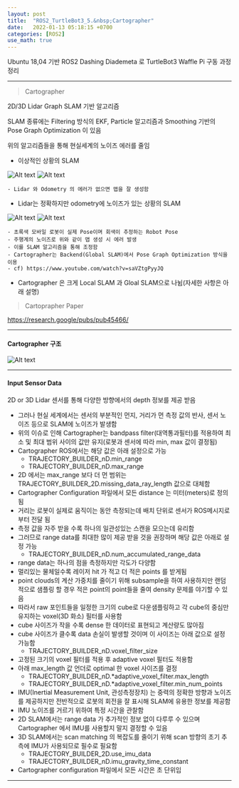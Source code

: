 ```yaml
---
layout: post
title:  "ROS2_TurtleBot3_5.&nbsp;Cartographer"
date:   2022-01-13 05:18:15 +0700
categories: [ROS2]
use_math: true
---
```


Ubuntu 18,04 기반 ROS2 Dashing Diademeta 로 TurtleBot3 Waffle Pi 구동 과정 정리

---

> Cartographer

2D/3D Lidar Graph SLAM 기반 알고리즘

SLAM 종류에는 Filtering 방식의 EKF, Particle 알고리즘과 Smoothing 기반의 Pose Graph Optimization 이 있음

위의 알고리즘들을 통해 현실세계의 노이즈 에러를 줄임

- 이상적인 상황의 SLAM

![Alt text](http://leesangwon0114.github.io/static/img/ROS2/5.1.png) ![Alt text](http://leesangwon0114.github.io/static/img/ROS2/5.2.png)

    - Lidar 와 Odometry 의 에러가 없으면 맵을 잘 생성함

- Lidar는 정확하지만 odometry에 노이즈가 있는 상황의 SLAM

![Alt text](http://leesangwon0114.github.io/static/img/ROS2/5.3.png) ![Alt text](http://leesangwon0114.github.io/static/img/ROS2/5.4.png)

    - 초록색 모바일 로봇이 실제 Pose이며 회색이 추정하는 Robot Pose
    - 주행계의 노이즈로 위와 같이 맵 생성 시 에러 발생
    - 이를 SLAM 알고리즘을 통해 조정함
    - Cartographer는 Backend(Global SLAM)에서 Pose Graph Optimization 방식을 이용 
    - cf) https://www.youtube.com/watch?v=saVZtgPyyJQ

- Cartographer 은 크게 Local SLAM 과 Gloal SLAM으로 나뉨(자세한 사항은 아래 설명)

> Cartoprapher Paper

https://research.google/pubs/pub45466/

---

#### Cartographer 구조

![Alt text](http://leesangwon0114.github.io/static/img/ROS2/5.6.png)

---

#### Input Sensor Data

2D or 3D Lidar 센서를 통해 다양한 방향에서의 depth 정보를 제공 받음

- 그러나 현실 세계에서는 센서의 부분적인 먼지, 거리가 먼 측정 값의 반사, 센서 노이즈 등으로 SLAM에 노이즈가 발생함
- 위의 이슈로 인해 Cartographer는 bandpass filter(대역통과필터)를 적용하여 최소 및 최대 범위 사이의 값만 유지(로봇과 센서에 따라 min, max 값이 결정됨)
- Cartographer ROS에서는 해당 값은 아래 설정으로 가능
    - TRAJECTORY_BUILDER_nD.min_range
    - TRAJECTORY_BUILDER_nD.max_range
- 2D 에서는 max_range 보다 더 먼 범위는 TRAJECTORY_BUILDER_2D.missing_data_ray_length 값으로 대체함
- Cartographer Configuration 파일에서 모든 distance 는 미터(meters)로 정의됨
- 거리는 로봇이 실제로 움직이는 동안 측정되는데 배치 단위로 센서가 ROS메시지로 부터 전달 됨
- 측정 값을 자주 받을 수록 하나의 일관성있는 스캔을 모으는데 유리함
- 그러므로 range data를 최대한 많이 제공 받을 것을 권장하며 해당 값은 아래로 설정 가능
    - TRAJECTORY_BUILDER_nD.num_accumulated_range_data
- range data는 하나의 점을 측정하지만 각도가 다양함
- 멀리있는 물체일수록 레이저 hit 가 적고 더 적은 points 를 받게됨
- point clouds의 계산 가중치를 줄이기 위해 subsample을 하여 사용하지만 랜덤 적으로 샘플링 할 경우 적은 point의 point들을 줄여 density 문제를 야기할 수 있음
- 따라서 raw 포인트들을 일정한 크기의 cube로 다운샘플링하고 각 cube의 중심만 유지하는 voxel(3D 화소) 필터를 사용함
- cube 사이즈가 작을 수록 dense 한 데이터로 표현되고 계산량도 많아짐
- cube 사이즈가 클수록 data 손실이 발생할 것이며 이 사이즈는 아래 값으로 설정 가능함
    - TRAJECTORY_BUILDER_nD.voxel_filter_size
- 고정된 크기의 voxel 필터를 적용 후 adaptive voxel 필터도 적용함
- 아래 max_length 값 언더로 optimal 한 voxel 사이즈를 결정
    - TRAJECTORY_BUILDER_nD.*adaptive_voxel_filter.max_length
    - TRAJECTORY_BUILDER_nD.*adaptive_voxel_filter.min_num_points
- IMU(Inertial Measurement Unit, 관성측정장치) 는 중력의 정확한 방향과 노이즈를 제공하지만 전반적으로 로봇의 회전을 잘 표시해 SLAM에 유용한 정보를 제공함
- IMU 노이즈를 거르기 위하여 특정 시간을 관찰함
- 2D SLAM에서는 range data 가 추가적인 정보 없이 다루루 수 있으며 Cartographer 에서 IMU를 사용할지 말지 결정할 수 있음
- 3D SLAM에서는 scan matching 의 복잡도를 줄이기 위해 scan 방향의 초기 추측에 IMU가 사용되므로 필수로 필요함
    - TRAJECTORY_BUILDER_2D.use_imu_data
    - TRAJECTORY_BUILDER_nD.imu_gravity_time_constant
- Cartographer configuration 파일에서 모든 시간은 초 단위임

---
